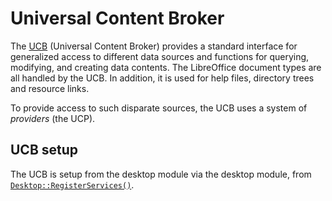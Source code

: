 # Universal Content Broker

The [UCB](https://wiki.documentfoundation.org/Documentation/DevGuide/Universal\_Content\_Broker) (Universal Content Broker) provides a standard interface for generalized access to different data sources and functions for querying, modifying, and creating data contents. The LibreOffice document types are all handled by the UCB. In addition, it is used for help files, directory trees and resource links.

To provide access to such disparate sources, the UCB uses a system of _providers_ (the UCP).&#x20;

## UCB setup

The UCB is setup from the desktop module via the desktop module, from [`Desktop::RegisterServices()`](https://opengrok.libreoffice.org/xref/core/desktop/source/app/appinit.cxx?r=91ba9654#87).&#x20;
